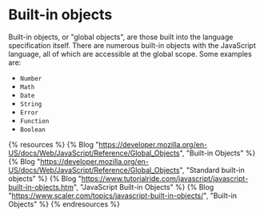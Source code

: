 # Built-in objects

Built-in objects, or "global objects", are those built into the language specification itself. There are numerous built-in objects with the JavaScript language, all of which are accessible at the global scope. Some examples are:
- `Number`
- `Math`
- `Date`
- `String`
- `Error`
- `Function`
- `Boolean`

{% resources %}
  {% Blog "https://developer.mozilla.org/en-US/docs/Web/JavaScript/Reference/Global_Objects", "Built-in Objects" %}
  {% Blog "https://developer.mozilla.org/en-US/docs/Web/JavaScript/Reference/Global_Objects", "Standard built-in objects" %}
  {% Blog "https://www.tutorialride.com/javascript/javascript-built-in-objects.htm", "JavaScript Built-in Objects" %}
  {% Blog "https://www.scaler.com/topics/javascript-built-in-objects/", "Built-in Objects" %}
{% endresources %}
